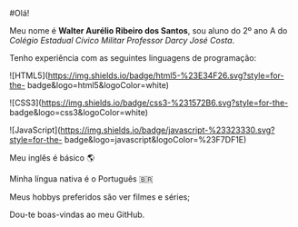 #Olá!

Meu nome é **Walter Aurélio Ribeiro dos Santos**, sou aluno do 2º ano A do *Colégio Estadual Cívico Militar Professor Darcy José Costa*.

Tenho experiência com as seguintes linguagens de programação: 

![HTML5](https://img.shields.io/badge/html5-%23E34F26.svg?style=for-the-
badge&logo=html5&logoColor=white)

![CSS3](https://img.shields.io/badge/css3-%231572B6.svg?style=for-the-
badge&logo=css3&logoColor=white)

![JavaScript](https://img.shields.io/badge/javascript-%23323330.svg?style=for-the-
badge&logo=javascript&logoColor=%23F7DF1E)

Meu inglês é básico :earth_americas:

Minha língua nativa é o Português :brazil:

Meus hobbys preferidos são ver filmes e séries;

Dou-te boas-vindas ao meu GitHub.

